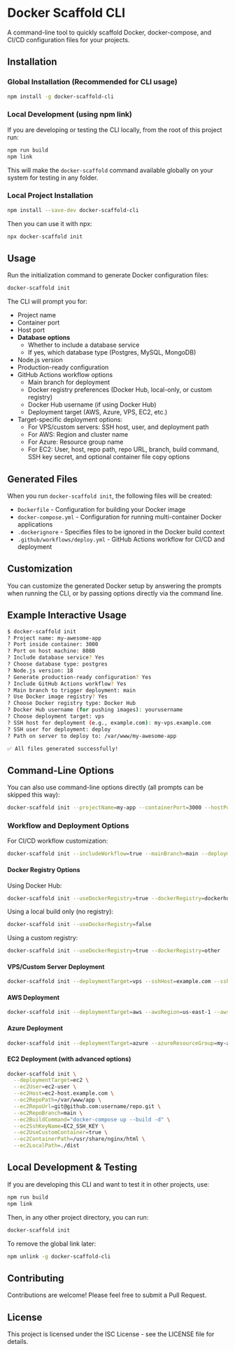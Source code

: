 # Docker Scaffold CLI

A command-line tool to quickly scaffold Docker, docker-compose, and CI/CD configuration files for your projects.

## Installation

### Global Installation (Recommended for CLI usage)

```bash
npm install -g docker-scaffold-cli
```

### Local Development (using npm link)

If you are developing or testing the CLI locally, from the root of this project run:

```bash
npm run build
npm link
```

This will make the `docker-scaffold` command available globally on your system for testing in any folder.

### Local Project Installation

```bash
npm install --save-dev docker-scaffold-cli
```

Then you can use it with npx:

```bash
npx docker-scaffold init
```

## Usage

Run the initialization command to generate Docker configuration files:

```bash
docker-scaffold init
```

The CLI will prompt you for:

- Project name
- Container port
- Host port
- **Database options**
  - Whether to include a database service
  - If yes, which database type (Postgres, MySQL, MongoDB)
- Node.js version
- Production-ready configuration
- GitHub Actions workflow options
  - Main branch for deployment
  - Docker registry preferences (Docker Hub, local-only, or custom registry)
  - Docker Hub username (if using Docker Hub)
  - Deployment target (AWS, Azure, VPS, EC2, etc.)
- Target-specific deployment options:
  - For VPS/custom servers: SSH host, user, and deployment path
  - For AWS: Region and cluster name
  - For Azure: Resource group name
  - For EC2: User, host, repo path, repo URL, branch, build command, SSH key secret, and optional container file copy options

## Generated Files

When you run `docker-scaffold init`, the following files will be created:

- `Dockerfile` - Configuration for building your Docker image
- `docker-compose.yml` - Configuration for running multi-container Docker applications
- `.dockerignore` - Specifies files to be ignored in the Docker build context
- `.github/workflows/deploy.yml` - GitHub Actions workflow for CI/CD and deployment

## Customization

You can customize the generated Docker setup by answering the prompts when running the CLI, or by passing options directly via the command line.

## Example Interactive Usage

```bash
$ docker-scaffold init
? Project name: my-awesome-app
? Port inside container: 3000
? Port on host machine: 8080
? Include database service? Yes
? Choose database type: postgres
? Node.js version: 18
? Generate production-ready configuration? Yes
? Include GitHub Actions workflow? Yes
? Main branch to trigger deployment: main
? Use Docker image registry? Yes
? Choose Docker registry type: Docker Hub
? Docker Hub username (for pushing images): yourusername
? Choose deployment target: vps
? SSH host for deployment (e.g., example.com): my-vps.example.com
? SSH user for deployment: deploy
? Path on server to deploy to: /var/www/my-awesome-app

✅ All files generated successfully!
```

## Command-Line Options

You can also use command-line options directly (all prompts can be skipped this way):

```bash
docker-scaffold init --projectName=my-app --containerPort=3000 --hostPort=8080 --includeDB=true --dbType=postgres
```

### Workflow and Deployment Options

For CI/CD workflow customization:

```bash
docker-scaffold init --includeWorkflow=true --mainBranch=main --deploymentTarget=vps
```

#### Docker Registry Options

Using Docker Hub:

```bash
docker-scaffold init --useDockerRegistry=true --dockerRegistry=dockerhub --dockerUsername=yourusername
```

Using a local build only (no registry):

```bash
docker-scaffold init --useDockerRegistry=false
```

Using a custom registry:

```bash
docker-scaffold init --useDockerRegistry=true --dockerRegistry=other
```

#### VPS/Custom Server Deployment

```bash
docker-scaffold init --deploymentTarget=vps --sshHost=example.com --sshUser=deploy --sshPath=/var/www/app
```

#### AWS Deployment

```bash
docker-scaffold init --deploymentTarget=aws --awsRegion=us-east-1 --awsCluster=my-app-cluster
```

#### Azure Deployment

```bash
docker-scaffold init --deploymentTarget=azure --azureResourceGroup=my-app-resources
```

#### EC2 Deployment (with advanced options)

```bash
docker-scaffold init \
  --deploymentTarget=ec2 \
  --ec2User=ec2-user \
  --ec2Host=ec2-host.example.com \
  --ec2RepoPath=/var/www/app \
  --ec2RepoUrl=git@github.com:username/repo.git \
  --ec2RepoBranch=main \
  --ec2BuildCommand="docker-compose up --build -d" \
  --ec2SshKeyName=EC2_SSH_KEY \
  --ec2UseCustomContainer=true \
  --ec2ContainerPath=/usr/share/nginx/html \
  --ec2LocalPath=./dist
```

## Local Development & Testing

If you are developing this CLI and want to test it in other projects, use:

```bash
npm run build
npm link
```

Then, in any other project directory, you can run:

```bash
docker-scaffold init
```

To remove the global link later:

```bash
npm unlink -g docker-scaffold-cli
```

## Contributing

Contributions are welcome! Please feel free to submit a Pull Request.

## License

This project is licensed under the ISC License - see the LICENSE file for details.
